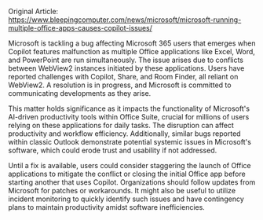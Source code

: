 Original Article: https://www.bleepingcomputer.com/news/microsoft/microsoft-running-multiple-office-apps-causes-copilot-issues/

Microsoft is tackling a bug affecting Microsoft 365 users that emerges when Copilot features malfunction as multiple Office applications like Excel, Word, and PowerPoint are run simultaneously. The issue arises due to conflicts between WebView2 instances initiated by these applications. Users have reported challenges with Copilot, Share, and Room Finder, all reliant on WebView2. A resolution is in progress, and Microsoft is committed to communicating developments as they arise.

This matter holds significance as it impacts the functionality of Microsoft's AI-driven productivity tools within Office Suite, crucial for millions of users relying on these applications for daily tasks. The disruption can affect productivity and workflow efficiency. Additionally, similar bugs reported within classic Outlook demonstrate potential systemic issues in Microsoft's software, which could erode trust and usability if not addressed.

Until a fix is available, users could consider staggering the launch of Office applications to mitigate the conflict or closing the initial Office app before starting another that uses Copilot. Organizations should follow updates from Microsoft for patches or workarounds. It might also be useful to utilize incident monitoring to quickly identify such issues and have contingency plans to maintain productivity amidst software inefficiencies.